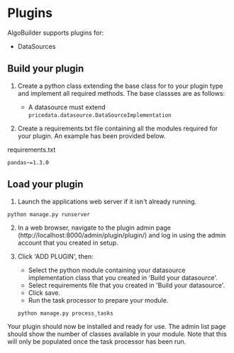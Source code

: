 # Plugins
AlgoBuilder supports plugins for:
* DataSources

## Build your plugin
1) Create a python class extending the base class for to your plugin type and implement all required methods. The base classses are as follows:
   * A datasource must extend ```pricedata.datasource.DataSourceImplementation```

2) Create a requirements.txt file containing all the modules required for your plugin. An example has been provided below.

requirements.txt
```text
pandas~=1.3.0
```

## Load your plugin
1) Launch the applications web server if it isn't already running.
```shell
python manage.py runserver
```

2) In a web browser, navigate to the plugin admin page (http://localhost:8000/admin/plugin/plugin/) and log in using the admin account that you created in setup.

3) Click 'ADD PLUGIN', then:
   * Select the python module containing your datasource implementation class that you created in 'Build your datasource'.
   * Select requirements file that you created in 'Build your datasource'.
   * Click save.
   * Run the task processor to prepare your module.
   ```shell
   python manage.py process_tasks
   ```
   
Your plugin should now be installed and ready for use. The admin list page should show the number of classes available in your module. Note that this will only be populated once the task processor has been run.